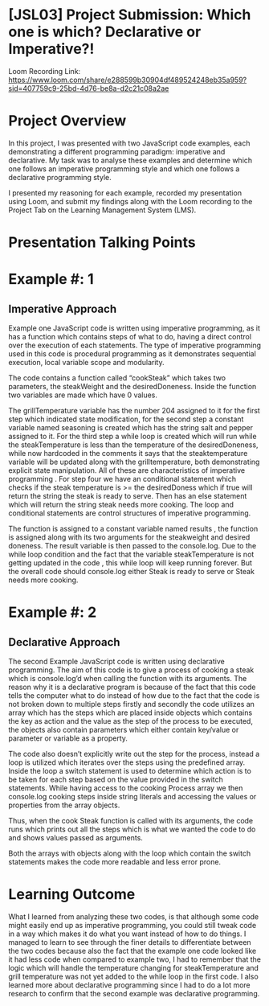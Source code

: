 # [JSL03] Project Submission: Which one is which? Declarative or Imperative?!

Loom Recording Link: https://www.loom.com/share/e288599b30904df489524248eb35a959?sid=407759c9-25bd-4d76-be8a-d2c21c08a2ae

# Project Overview

In this project, I was presented with two JavaScript code examples, each demonstrating a different programming paradigm: imperative and declarative. My task was to analyse these examples and determine which one follows an imperative programming style and which one follows a declarative programming style. 

I presented my reasoning for each example, recorded my presentation using Loom, and submit my findings along with the Loom recording to the Project Tab on the Learning Management System (LMS).

# Presentation Talking Points

# Example #: 1

## Imperative Approach 
Example one JavaScript code is written using imperative programming, as it has a function which contains steps of what to do, having a direct control over the execution of each statements. The type of imperative programming used in this code is procedural programming as it demonstrates sequential execution, local variable scope and modularity. 

The code contains a function called “cookSteak” which takes two parameters, the steakWeight and the desiredDoneness. Inside the function two variables are made which have 0 values. 

The grillTemperature variable has the number 204 assigned to it for the first step which indicated state modification, for the second step a constant variable named seasoning is created which has the string salt and pepper assigned to it. For the third step a while loop is created which will run while the steakTemperature is less than the temperature of the desiredDoneness, while now hardcoded in the comments it says that the steaktemperature variable will be updated along with the grilltemperature, both demonstrating explicit state manipulation. All of these are characteristics of imperative programming . For step four we have an conditional statement which checks if the steak temperature is >= the desiredDoness which if true will return the string the steak is ready to serve. Then has an else statement which will return the string steak needs more cooking. The loop and conditional statements are control structures of imperative programming. 

The function is assigned to a constant variable named results , the function is assigned along with its two arguments for the steakweight and desired doneness. The result variable is then passed to the console.log. Due to the while loop condition and the fact that the variable steakTemperature is not getting updated in the code , this while loop will keep running forever. But the overall code should console.log either Steak is ready to serve or Steak needs more cooking. 


# Example #: 2

## Declarative Approach 
The second Example JavaScript code is written using declarative programming. The aim of this code is to give a process of cooking a steak which is console.log’d when calling the function with its arguments. The reason why it is a declarative program is because of the fact that this code tells the computer what to do instead of how  due to the fact that the code is not broken down to multiple steps firstly and secondly the code utilizes an array which has the steps which are placed inside objects which contains the key as action and the value as the step of the process to be executed, the objects also contain parameters which either contain key/value or parameter or variable as a property. 

The code also doesn’t explicitly write out the step for the process, instead a loop is utilized which iterates over the steps using the predefined array. Inside the loop a switch statement is used to determine which action is to be taken for each step based on the value provided in the switch statements. While having access to the cooking Process array we then console.log cooking steps inside string literals and accessing the values or properties from the array objects. 

Thus, when the cook Steak function is called with its arguments, the code runs which prints out all the steps which is what we wanted the code to do and shows values passed as arguments. 

Both the arrays with objects along with the loop which contain the switch statements makes the code more readable and less error prone. 

# Learning Outcome 
What I learned from analyzing these two codes, is that although some code might easily end up as imperative programming, you could still tweak code in a way which makes it do what you want instead of how to do things. I managed to learn to see through the finer details to differentiate between the two codes because also the fact that the example one code looked like it had less code when compared to example two, I had to remember that the logic which will handle the temperature changing for steakTemperature and grill temperature was not yet added to the while loop in the first code. I also learned more about declarative programming since I had to do a lot more research to confirm that the second example was declarative programming. 

